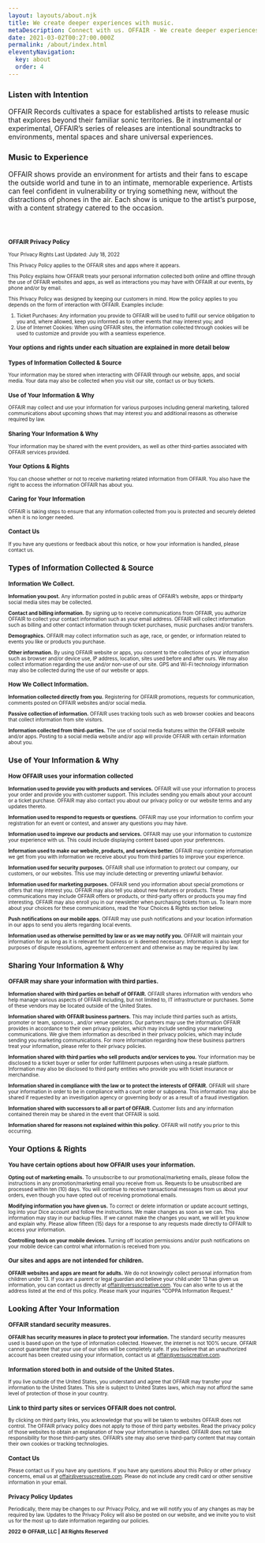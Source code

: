 ```yaml
---
layout: layouts/about.njk
title: We create deeper experiences with music.
metaDescription: Connect with us. OFFAIR - We create deeper experiences with music
date: 2021-03-02T00:27:00.000Z
permalink: /about/index.html
eleventyNavigation:
  key: about
  order: 4
---
```

**<body><p>**

### Listen with Intention

OFFAIR Records cultivates a space for established artists to release music that explores beyond their familiar sonic territories. Be it instrumental or experimental, OFFAIR’s series of releases are intentional soundtracks to environments, mental spaces and share universal experiences.

### Music to Experience

OFFAIR shows provide an environment for artists and their fans to escape the outside world and tune in to an intimate, memorable experience. Artists can feel confident in vulnerability or trying something new, without the distractions of phones in the air. Each show is unique to the artist’s purpose, with a content strategy catered to the occasion.

**</p></body><br>**

### <p>

### <font size="-2">

### OFFAIR Privacy Policy

Your Privacy Rights Last Updated: July 18, 2022

This Privacy Policy applies to the OFFAIR sites and apps where it appears. 

This Policy explains how OFFAIR treats your personal information collected both online and offline through the use of OFFAIR websites and apps, as well as interactions you may have with OFFAIR at our events, by phone and/or by email.

This Privacy Policy was designed by keeping our customers in mind. How the policy applies to you depends on the form of interaction with OFFAIR. Examples include:

1. Ticket Purchases: Any information you provide to OFFAIR will be used to fulfill our service obligation to you and, where allowed, keep you informed as to other events that may interest you; and
2. Use of Internet Cookies: When using OFFAIR sites, the information collected through cookies will be used to customize and provide you with a seamless experience.

### Your options and rights under each situation are explained in more detail below

### Types of Information Collected & Source

Your information may be stored when interacting with OFFAIR through our website, apps, and social media. Your data may also be collected when you visit our site, contact us or buy tickets.

### Use of Your Information & Why

OFFAIR may collect and use your information for various purposes including general marketing, tailored communications about upcoming shows that may interest you and additional reasons as otherwise required by law.

### Sharing Your Information & Why

Your information may be shared with the event providers, as well as other third-parties associated with OFFAIR services provided.

### Your Options & Rights

You can choose whether or not to receive marketing related information from OFFAIR. You also have the right to access the information OFFAIR has about you.

### Caring for Your Information

OFFAIR is taking steps to ensure that any information collected from you is protected and securely deleted when it is no longer needed.

### Contact Us

If you have any questions or feedback about this notice, or how your information is handled, please contact us.

## Types of Information Collected & Source

### Information We Collect.

**Information you post.** Any information posted in public areas of OFFAIR’s website, apps or thirdparty social media sites may be collected.

**Contact and billing information.** By signing up to receive communications from OFFAIR, you authorize OFFAIR to collect your contact information such as your email address. OFFAIR will collect information such as billing and other contact information through ticket purchases, music purchases and/or transfers.

**Demographics.** OFFAIR may collect information such as age, race, or gender, or information related to events you like or products you purchase.

**Other information.** By using OFFAIR website or apps, you consent to the collections of your information such as browser and/or device use, IP address, location, sites used before and after ours. We may also collect information regarding the use and/or non-use of our site. GPS and Wi-Fi technology information may also be collected during the use of our website or apps.

### How We Collect Information.

**Information collected directly from you.** Registering for OFFAIR promotions, requests for communication, comments posted on OFFAIR websites and/or social media.

**Passive collection of information.** OFFAIR uses tracking tools such as web browser cookies and beacons that collect information from site visitors.

**Information collected from third-parties.** The use of social media features within the OFFAIR website and/or apps. Posting to a social media website and/or app will provide OFFAIR with certain information about you.

## Use of Your Information & Why

### How OFFAIR uses your information collected

**Information used to provide you with products and services.** OFFAIR will use your information to process your order and provide you with customer support. This includes sending you emails about your account or a ticket purchase. OFFAIR may also contact you about our privacy policy or our website terms and any updates thereto.

**Information used to respond to requests or questions.** OFFAIR may use your information to confirm your registration for an event or contest, and answer any questions you may have.

**Information used to improve our products and services.** OFFAIR may use your information to customize your experience with us. This could include displaying content based upon your preferences.

**Information used to make our website, products, and services better.** OFFAIR may combine information we get from you with information we receive about you from third parties to improve your experience.

**Information used for security purposes.** OFFAIR shall use information to protect our company, our customers, or our websites. This use may include detecting or preventing unlawful behavior.

**Information used for marketing purposes.** OFFAIR send you information about special promotions or offers that may interest you. OFFAIR may also tell you about new features or products. These communications may include OFFAIR offers or products, or third-party offers or products you may find interesting. OFFAIR may also enroll you in our newsletter when purchasing tickets from us. To learn more about your choices for these communications, read the Your Choices & Rights section below.

**Push notifications on our mobile apps.** OFFAIR may use push notifications and your location information in our apps to send you alerts regarding local events.

**Information used as otherwise permitted by law or as we may notify you.** OFFAIR will maintain your information for as long as it is relevant for business or is deemed necessary. Information is also kept for purposes of dispute resolutions, agreement enforcement and otherwise as may be required by law. 

## Sharing Your Information & Why

### OFFAIR may share your information with third parties.

**Information shared with third parties on behalf of OFFAIR.** OFFAIR shares information with vendors who help manage various aspects of OFFAIR including, but not limited to, IT infrastructure or purchases. Some of these vendors may be located outside of the United States.

**Information shared with OFFAIR business partners.** This may include third parties such as artists, promoter or team, sponsors , and/or venue operators. Our partners may use the information OFFAIR provides in accordance to their own privacy policies, which may include sending your marketing communications. We give them information as described in their privacy policies, which may include sending you marketing communications. For more information regarding how these business partners treat your information, please refer to their privacy policies.

**Information shared with third parties who sell products and/or services to you.** Your information may be disclosed to a ticket buyer or seller for order fulfillment purposes when using a resale platform. Information may also be disclosed to third party entities who provide you with ticket insurance or merchandise.

**Information shared in compliance with the law or to protect the interests of OFFAIR.** OFFAIR will share your information in order to be in compliance with a court order or subpoena. This information may also be shared if requested by an investigation agency or governing body or as a result of a fraud investigation.

**Information shared with successors to all or part of OFFAIR.** Customer lists and any information contained therein may be shared in the event that OFFAIR is sold.

**Information shared for reasons not explained within this policy.** OFFAIR will notify you prior to this occurring.

## Your Options & Rights

### You have certain options about how OFFAIR uses your information.

**Opting out of marketing emails.** To unsubscribe to our promotional/marketing emails, please follow the instructions in any promotion/marketing email you receive from us. Requests to be unsubscribed are processed within ten (10) days. You will continue to receive transactional messages from us about your orders, even though you have opted out of receiving promotional emails.

**Modifying information you have given us.** To correct or delete information or update account settings, log into your Dice account and follow the instructions. We make changes as soon as we can. This information may stay in our backup files. If we cannot make the changes you want, we will let you know and explain why. Please allow fifteen (15) days for a response to any requests made directly to OFFAIR to access your information.

**Controlling tools on your mobile devices.** Turning off location permissions and/or push notifications on your mobile device can control what information is received from you.

### Our sites and apps are not intended for children.

**OFFAIR websites and apps are meant for adults.** We do not knowingly collect personal information from children under 13. If you are a parent or legal guardian and believe your child under 13 has given us information, you can contact us directly at offair@versuscreative.com. You can also write to us at the address listed at the end of this policy. Please mark your inquiries “COPPA Information Request.”

## Looking After Your Information

### OFFAIR standard security measures.

**OFFAIR has security measures in place to protect your information.** The standard security measures used is based upon on the type of information collected. However, the internet is not 100% secure. OFFAIR cannot guarantee that your use of our sites will be completely safe. If you believe that an unauthorized account has been created using your information, contact us at offair@versuscreative.com.

### Information stored both in and outside of the United States.

If you live outside of the United States, you understand and agree that OFFAIR may transfer your information to the United States. This site is subject to United States laws, which may not afford the same level of protection of those in your country.

### Link to third party sites or services OFFAIR does not control.

By clicking on third party links, you acknowledge that you will be taken to websites OFFAIR does not control. The OFFAIR privacy policy does not apply to those of third party websites. Read the privacy policy of those websites to obtain an explanation of how your information is handled. OFFAIR does not take responsibility for those third-party sites. OFFAIR’s site may also serve third-party content that may contain their own cookies or tracking technologies.

### Contact Us

Please contact us if you have any questions.
If you have any questions about this Policy or other privacy concerns, email us at offair@versuscreative.com. Please do not include any credit card or other sensitive information in your email.

### Privacy Policy Updates

Periodically, there may be changes to our Privacy Policy, and we will notify you of any changes as may be required by law. Updates to the Privacy Policy will also be posted on our website, and we invite you to visit us for the most up to date information regarding our policies.

**2022 © OFFAIR, LLC | All Rights Reserved**

**</font></p></body>**